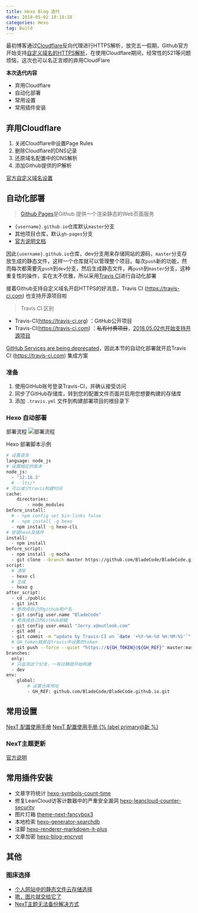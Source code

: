 ```yaml
---
title: Hexo Blog 迭代
date: 2018-05-02 18:18:18
categories: Hexo
tag: Build
---
```


最初博客通过[Cloudflare](https://www.cloudflare.com)反向代理进行HTTPS解析，放完五一假期，Github官方开始支持[自定义域名的HTTPS解析](https://blog.github.com/2018-05-01-github-pages-custom-domains-https)，在使用Cloudflare期间，经常性的521等问题烦恼，这次也可以名正言顺的弃用CloudFlare

**本次迭代内容**
* 弃用Cloudflare
* 自动化部署
* 常用设置
* 常用插件安装

<!-- more -->

## 弃用Cloudflare

1. 关闭Cloudflare中设置Page Rules
2. 删除Cloudflare的DNS记录
3. 还原域名配置中的DNS解析
4. 添加Github提供的IP解析

[官方自定义域名设置](https://help.github.com/articles/setting-up-an-apex-domain/#configuring-an-alias-or-aname-record-with-your-dns-provider)

## 自动化部署

>[Github Pages](https://pages.github.com)是Github 提供一个渲染静态的Web页面服务
* `{username}.github.io`仓库默认`master`分支
* 其他项目仓库，默认`gh-pages`分支
* [官方说明文档](https://help.github.com/articles/user-organization-and-project-pages)

因此`{username}.github.io`仓库，dev分支用来存储网站的源码，`master`分支存放生成的静态文件，这样一个仓库就可以管理整个项目。每次`push`新的功能，然而每次都需要先`push`到`dev`分支，然后生成静态文件，再`push`到`master`分支，这种重复性的操作，实在太不优雅，所以采用[Travis CI](https://travis-ci.org)进行自动化部署

接着Github支持自定义域名开启HTTPS的好消息，Travis CI (https://travis-ci.com) 也支持开源项目啦

> Travis CI 区别

* Travis-CI(https://travis-ci.org) ：GitHub公开项目
* Travis-CI(https://travis-ci.com) ：~~私有付费项目~~，[2018.05.02也开始支持开源项目](https://blog.travis-ci.com/2018-05-02-open-source-projects-on-travis-ci-com-with-github-apps?utm_source=Broadcast&utm_campaign=2may_release)

[GitHub Services are being deprecated](https://developer.github.com/changes/2018-04-25-github-services-deprecation)，因此本节的自动化部署就开启Travis CI (https://travis-ci.com) 集成方案

### 准备

1. 使用GitHub账号登录Travis-CI，并确认接受访问
2. 同步了GitHub存储库，转到您的配置文件页面并启用您想要构建的存储库  
3. 添加 `.travis.yml` 文件到构建部署项目的根目录下

### Hexo 自动部署

部署流程
![部署流程](https://res.cloudinary.com/incoder/image/upload/v1525517765/blog/gitpages-travis-ci-branch-deploy.png)

Hexo 部署脚本示例
```bash
# 设置语言
language: node_js
# 设置相应的版本
node_js: 
  - '12.16.3'
  # - lts/*
# 可以减少travis构建时间
cache:
    directories:
        - node_modules
before_install:
  # - npm config set bin-links false
  # - npm install -g hexo
  - npm install -g hexo-cli
# 安装hexo及插件
install:
  - npm install
before_script:
  - npm install -g mocha
  - git clone --branch master https://github.com/BladeCode/BladeCode.github.io.git public
script:
  # 清除
  - hexo cl
  # 生成
  - hexo g
after_script:
  - cd ./public
  - git init
  # 修改成自己的github用户名
  - git config user.name "BladeCode"
  # 修改成自己的GitHub邮箱
  - git config user.email "Jerry.x@outlook.com"
  - git add .
  - git commit -m "update by Travis-CI on `date '+%Y-%m-%d %H:%M:%S'`"
  # GH_token就是在travis中设置的token
  - git push --force --quiet "https://${GH_TOKEN}@${GH_REF}" master:master
branches:
  only:
  # 只监测这个分支，一有动静就开始构建
  - dev
env:
    global:
        # 设置仓库地址
        - GH_REF: github.com/BladeCode/BladeCode.github.io.git

```

## 常用设置

[NexT 配置使用手册](http://theme-next.iissnan.com)
[NexT 配置使用手册 {% label primary@新 %}](https://theme-next.js.org/docs/)

### NexT主题更新

[官方说明](https://github.com/theme-next/hexo-theme-next/blob/master/docs/zh-CN/DATA-FILES.md)

## 常用插件安装

* 文章字符统计 [hexo-symbols-count-time](https://github.com/theme-next/hexo-symbols-count-time)
* 修复LeanCloud访客计数器中的严重安全漏洞 [hexo-leancloud-counter-security](https://github.com/theme-next/hexo-leancloud-counter-security)
* 图片灯箱 [theme-next-fancybox3](https://github.com/theme-next/theme-next-fancybox3)
* 本地检索 [hexo-generator-searchdb](https://github.com/theme-next/hexo-generator-searchdb)
* 注脚 [hexo-renderer-markdown-it-plus](https://github.com/CHENXCHEN/hexo-renderer-markdown-it-plus)
* 文章加密 [hexo-blog-encrypt](https://github.com/D0n9X1n/hexo-blog-encrypt)

## 其他

### 图床选择

* [个人网站中的静态文件云存储选择](https://jimmysong.io/posts/static-website-storage)
* [嗯，图片就交给它了](https://sspai.com/post/40499)
* [NexT主题无法备份解决方式](https://github.com/iissnan/hexo-theme-next/issues/932)
